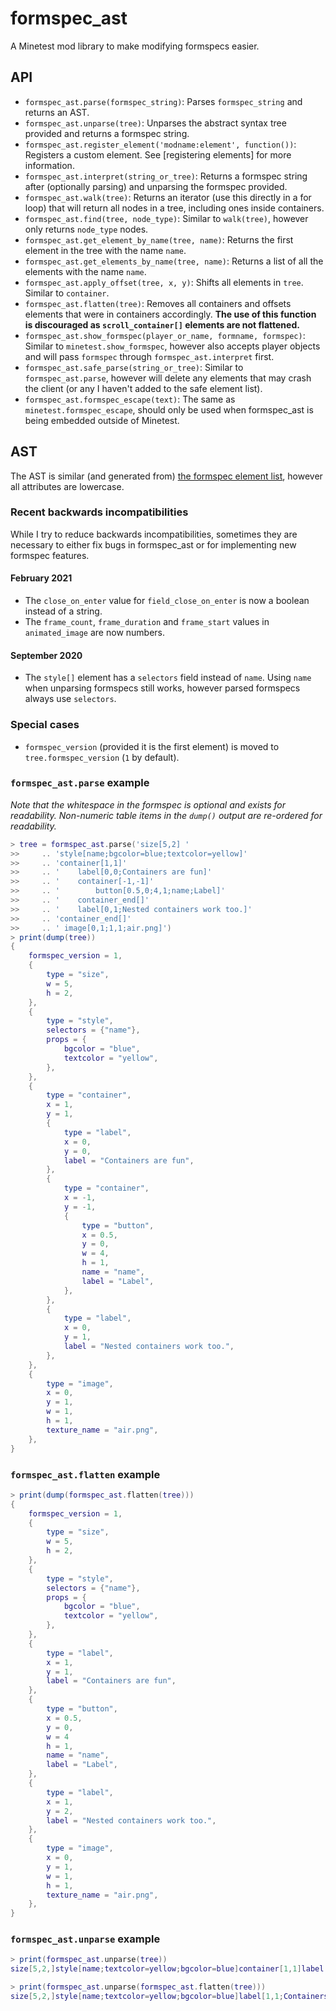 # formspec_ast

A Minetest mod library to make modifying formspecs easier.

## API

 - `formspec_ast.parse(formspec_string)`: Parses `formspec_string` and returns
    an AST.
 - `formspec_ast.unparse(tree)`: Unparses the abstract syntax tree provided
    and returns a formspec string.
 - `formspec_ast.register_element('modname:element', function())`: Registers
    a custom element. See [registering elements] for more information.
 - `formspec_ast.interpret(string_or_tree)`: Returns a formspec string after
    (optionally parsing) and unparsing the formspec provided.
 - `formspec_ast.walk(tree)`: Returns an iterator (use this directly in a for
    loop) that will return all nodes in a tree, including ones inside
    containers.
 - `formspec_ast.find(tree, node_type)`: Similar to `walk(tree)`, however only
    returns `node_type` nodes.
 - `formspec_ast.get_element_by_name(tree, name)`: Returns the first element in
    the tree with the name `name`.
 - `formspec_ast.get_elements_by_name(tree, name)`: Returns a list of all the
    elements with the name `name`.
 - `formspec_ast.apply_offset(tree, x, y)`: Shifts all elements in `tree`.
    Similar to `container`.
 - `formspec_ast.flatten(tree)`: Removes all containers and offsets elements
    that were in containers accordingly. **The use of this function is
    discouraged as `scroll_container[]` elements are not flattened.**
 - `formspec_ast.show_formspec(player_or_name, formname, formspec)`: Similar
    to `minetest.show_formspec`, however also accepts player objects and will
    pass `formspec` through `formspec_ast.interpret` first.
 - `formspec_ast.safe_parse(string_or_tree)`: Similar to `formspec_ast.parse`,
    however will delete any elements that may crash the client (or any I
    haven't added to the safe element list).
 - `formspec_ast.formspec_escape(text)`: The same as `minetest.formspec_escape`,
    should only be used when formspec_ast is being embedded outside of Minetest.

## AST

The AST is similar (and generated from) [the formspec element list], however
all attributes are lowercase.

[the formspec element list]: https://minetest.gitlab.io/minetest/formspec/#elements

### Recent backwards incompatibilities

While I try to reduce backwards incompatibilities, sometimes they are necessary
to either fix bugs in formspec_ast or for implementing new formspec features.

#### February 2021

 - The `close_on_enter` value for `field_close_on_enter` is now a boolean
   instead of a string.
 - The `frame_count`, `frame_duration` and `frame_start` values in
   `animated_image` are now numbers.

#### September 2020

 - The `style[]` element has a `selectors` field instead of `name`. Using
   `name` when unparsing formspecs still works, however parsed formspecs
   always use `selectors`.

### Special cases

 - `formspec_version` (provided it is the first element) is moved to
    `tree.formspec_version` (`1` by default).

### `formspec_ast.parse` example

*Note that the whitespace in the formspec is optional and exists for
readability. Non-numeric table items in the `dump()` output are re-ordered for
readability.*

```lua
> tree = formspec_ast.parse('size[5,2] '
>>     .. 'style[name;bgcolor=blue;textcolor=yellow]'
>>     .. 'container[1,1]'
>>     .. '    label[0,0;Containers are fun]'
>>     .. '    container[-1,-1]'
>>     .. '        button[0.5,0;4,1;name;Label]'
>>     .. '    container_end[]'
>>     .. '    label[0,1;Nested containers work too.]'
>>     .. 'container_end[]'
>>     .. ' image[0,1;1,1;air.png]')
> print(dump(tree))
{
    formspec_version = 1,
    {
        type = "size",
        w = 5,
        h = 2,
    },
    {
        type = "style",
        selectors = {"name"},
        props = {
            bgcolor = "blue",
            textcolor = "yellow",
        },
    },
    {
        type = "container",
        x = 1,
        y = 1,
        {
            type = "label",
            x = 0,
            y = 0,
            label = "Containers are fun",
        },
        {
            type = "container",
            x = -1,
            y = -1,
            {
                type = "button",
                x = 0.5,
                y = 0,
                w = 4,
                h = 1,
                name = "name",
                label = "Label",
            },
        },
        {
            type = "label",
            x = 0,
            y = 1,
            label = "Nested containers work too.",
        },
    },
    {
        type = "image",
        x = 0,
        y = 1,
        w = 1,
        h = 1,
        texture_name = "air.png",
    },
}

```

### `formspec_ast.flatten` example

```lua
> print(dump(formspec_ast.flatten(tree)))
{
    formspec_version = 1,
    {
        type = "size",
        w = 5,
        h = 2,
    },
    {
        type = "style",
        selectors = {"name"},
        props = {
            bgcolor = "blue",
            textcolor = "yellow",
        },
    },
    {
        type = "label",
        x = 1,
        y = 1,
        label = "Containers are fun",
    },
    {
        type = "button",
        x = 0.5,
        y = 0,
        w = 4
        h = 1,
        name = "name",
        label = "Label",
    },
    {
        type = "label",
        x = 1,
        y = 2,
        label = "Nested containers work too.",
    },
    {
        type = "image",
        x = 0,
        y = 1,
        w = 1,
        h = 1,
        texture_name = "air.png",
    },
}
```

### `formspec_ast.unparse` example

```lua
> print(formspec_ast.unparse(tree))
size[5,2,]style[name;textcolor=yellow;bgcolor=blue]container[1,1]label[0,0;Containers are fun]container[-1,-1]button[0.5,0;4,1;name;Label]container_end[]label[0,1;Nested containers work too.]container_end[]image[0,1;1,1;air.png]

> print(formspec_ast.unparse(formspec_ast.flatten(tree)))
size[5,2,]style[name;textcolor=yellow;bgcolor=blue]label[1,1;Containers are fun]button[0.5,0;4,1;name;Label]label[1,2;Nested containers work too.]image[0,1;1,1;air.png]
```
